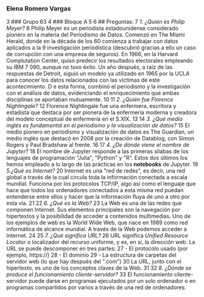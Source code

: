  ### Elena Romero Vargas
 3 ### Grupo 63
 4 ### Bloque A
 5
 6 ## Preguntas:
 7 *1. ¿Quién es Philip Meyer?*
 8 Philip Meyer es un periodista estadounidense considerado pionero en la materia del Periodismo de Datos. Comenzó en The Miami Herald, donde en la década de los 60 comienza a trabajar con datos aplicados a la   9 investigación periodística (descubrió gracias a ello un caso de corrupción con una empresa de seguros). En 1966, en la Harvard Complutation Center, quiso predecir los resultados electorales empleando su IBM 7   090, aunque no tuvo éxito. Un año después, a raíz de las respuestas de Detroit, siguió un modelo ya utilizado en 1965 por la UCLA para conocer los datos relacionados con las víctimas de este acontecimiento. D   e esta forma, combinó el periodismo y la investigación con el análisis de datos, evidenciando el enriquecimiento que ambas disciplinas se aportaban mutuamente.
10
11 *2. ¿Quién fue Florence Nightingale?*
12 Florence Nightingale fue una enfermera, escritora y estadista que destaca por ser pionera de la enfermería moderna y creadora del modelo conceptual de enfermería en el S.XIX.
13
14 *3. ¿Qué medio inglés es fundamental en el periodismo y la visualización de datos?*
15 El medio pionero en periodismo y visualización de datos es The Guardian, un medio inglés que destacó en 2008 por la creación de Datablog, con Simon Rogers y Paul Bradshaw al frente.
16
17 *4. ¿De dónde viene el nombre de Jupyter?*
18 El nombre de Jupyter responde a las primeras sílabas de los lenguajes de programación "Julia", "Python" y "R". Estos dos últimos los hemos empleado a lo largo de las prácticas en los **notebooks** de Jupyter.
19 *5.¿Qué es Internet?*
20 Internet es una "red de redes", es decir, una red global a través de la cual circula toda la información conectada a escala mundial. Funciona por los protocolos TCP/IP, algo así como el lenguaje que hace que
   todos los ordenadores conectados a esta misma red puedan entenderse entre ellos y hacer que la información fluya de uno a otro por esta vía.
21
22 *6. ¿Qué es la Web?*
23 La Web es una de las redes que componen Internet. Sus elementos principales son la navegación por hipertextos y la posibilidad de acceder a contenidos multimedias. Uno de los ejemplos de web es la World Wide
   Web, que nace en 1989 como red informática de alcance mundial. A través de la Web podemos acceder a Internet.
24
25 *7. ¿Qué significa URL?*
26 URL significa *Unified Resource Locator* o localizador del recurso uniforme, y es, en sí, la dirección web. La URL se puede descomponer en tres partes:
27 - El protocolo usado (por ejemplo, https://)
28 - El dominio
29 - La estructura de carpetas del servidor web (lo que hay después del ".com")
30 La URL, junto con el hipertexto, es uno de los conceptos claves de la Web.
31
32 *8. ¿Dónde se produce el funcionamiento cliente-servidor?*
33 El funcionamiento cliente-servidor puede darse en programas ejecutados por un solo ordenador o en programas compartidos por varios a través de una red de ordenadores.

